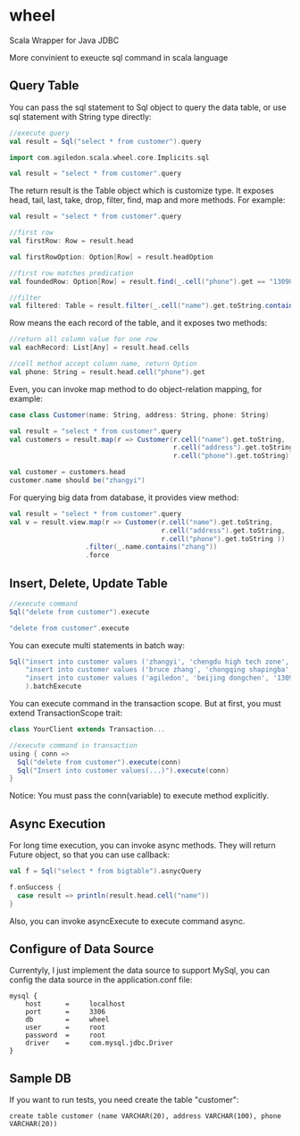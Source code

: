 wheel
=====

Scala Wrapper for Java JDBC

More convinient to exeucte sql command in scala language

## Query Table
You can pass the sql statement to Sql object to query the data table, or use sql statement with String type directly:

```scala
//execute query
val result = Sql("select * from customer").query

import com.agiledon.scala.wheel.core.Implicits.sql

val result = "select * from customer".query
```

The return result is the Table object which is customize type. It exposes head, tail, last, take, drop, filter, find, map and more methods. For example:
``` scala
val result = "select * from customer".query

//first row
val firstRow: Row = result.head

val firstRowOption: Option[Row] = result.headOption

//first row matches predication
val foundedRow: Option[Row] = result.find(_.cell("phone").get == "13098982222")

//filter
val filtered: Table = result.filter(_.cell("name").get.toString.contains("zhang"))
```

Row means the each record of the table, and it exposes two methods:
```scala
//return all column value for one row
val eachRecord: List[Any] = result.head.cells

//cell method accept column name, return Option
val phone: String = result.head.cell("phone").get
```

Even, you can invoke map method to do object-relation mapping, for example:
``` scala
case class Customer(name: String, address: String, phone: String)

val result = "select * from customer".query
val customers = result.map(r => Customer(r.cell("name").get.toString,
                                         r.cell("address").get.toString,
                                         r.cell("phone").get.toString))

val customer = customers.head
customer.name should be("zhangyi")
```

For querying big data from database, it provides view method:
``` scala
val result = "select * from customer".query
val v = result.view.map(r => Customer(r.cell("name").get.toString,
                                      r.cell("address").get.toString,
                                      r.cell("phone").get.toString ))
                   .filter(_.name.contains("zhang"))
                   .force
```

## Insert, Delete, Update Table

```scala
//execute command
Sql("delete from customer").execute

"delete from customer".execute
```

You can execute multi statements in batch way:
```scala
Sql("insert into customer values ('zhangyi', 'chengdu high tech zone', '13098981111')",
    "insert into customer values ('bruce zhang', 'chongqing shapingba', '13098982222')",
    "insert into customer values ('agiledon', 'beijing dongchen', '13098983333')"
    ).batchExecute
```

You can execute command in the transaction scope. But at first, you must extend TransactionScope trait:

```scala
class YourClient extends Transaction...

//execute command in transaction
using { conn => 
  Sql("delete from customer").execute(conn)
  Sql("Insert into customer values(...)").execute(conn)
}
```

Notice: You must pass the conn(variable) to execute method explicitly.

## Async Execution

For long time execution, you can invoke async methods. They will return Future object, so that you can use callback:

``` scala
val f = Sql("select * from bigtable").asnycQuery

f.onSuccess {
  case result => println(result.head.cell("name"))
}
```

Also, you can invoke asyncExecute to execute command async.

## Configure of Data Source

Currentyly, I just implement the data source to support MySql, you can config the data source in the application.conf file:
```
mysql {
    host      =     localhost
    port      =     3306
    db        =     wheel
    user      =     root
    password  =     root
    driver    =     com.mysql.jdbc.Driver
}
```

## Sample DB

If you want to run tests, you need create the table "customer":
```
create table customer (name VARCHAR(20), address VARCHAR(100), phone VARCHAR(20))
```